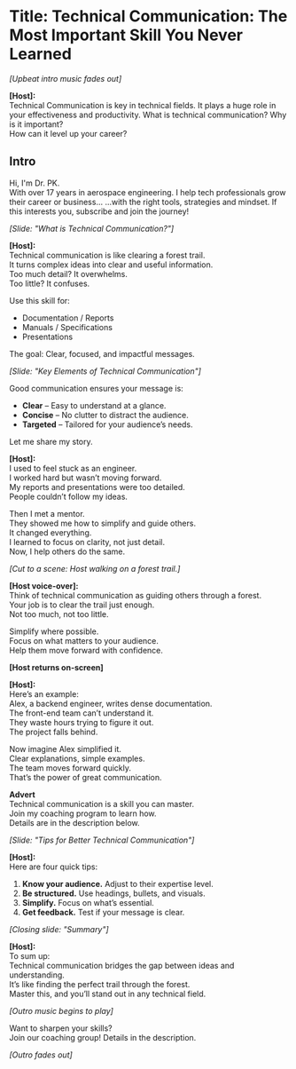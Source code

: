 # **Title: Technical Communication: The Most Important Skill You Never Learned**  

*[Upbeat intro music fades out]*  

**[Host]:**  
Technical Communication is key in technical fields.
It plays a huge role in your effectiveness and productivity.
What is technical communication? Why is it important?  
How can it level up your career?  

## Intro  
Hi, I'm Dr. PK.  
With over 17 years in aerospace engineering.
I help tech professionals grow their career or business...
...with the right tools, strategies and mindset.
If this interests you, subscribe and join the journey!

*[Slide: "What is Technical Communication?"]*  

**[Host]:**  
Technical communication is like clearing a forest trail.  
It turns complex ideas into clear and useful information.  
Too much detail? It overwhelms.  
Too little? It confuses.  

Use this skill for:  
- Documentation / Reports
- Manuals / Specifications  
- Presentations  

The goal: Clear, focused, and impactful messages.  

*[Slide: "Key Elements of Technical Communication"]*  

Good communication ensures your message is:  
- **Clear** – Easy to understand at a glance.  
- **Concise** – No clutter to distract the audience.  
- **Targeted** – Tailored for your audience’s needs.  

Let me share my story.  

**[Host]:**  
I used to feel stuck as an engineer.  
I worked hard but wasn’t moving forward.  
My reports and presentations were too detailed.  
People couldn’t follow my ideas.  

Then I met a mentor.  
They showed me how to simplify and guide others.  
It changed everything.  
I learned to focus on clarity, not just detail.  
Now, I help others do the same.  

*[Cut to a scene: Host walking on a forest trail.]*  

**[Host voice-over]:**  
Think of technical communication as guiding others through a forest.  
Your job is to clear the trail just enough.  
Not too much, not too little.  

Simplify where possible.  
Focus on what matters to your audience.  
Help them move forward with confidence.  

**[Host returns on-screen]**  

**[Host]:**  
Here’s an example:  
Alex, a backend engineer, writes dense documentation.  
The front-end team can’t understand it.  
They waste hours trying to figure it out.  
The project falls behind.  

Now imagine Alex simplified it.  
Clear explanations, simple examples.  
The team moves forward quickly.  
That’s the power of great communication.  

**Advert**  
Technical communication is a skill you can master.  
Join my coaching program to learn how.  
Details are in the description below.  

*[Slide: "Tips for Better Technical Communication"]*  

**[Host]:**  
Here are four quick tips:  
1. **Know your audience.** Adjust to their expertise level.  
2. **Be structured.** Use headings, bullets, and visuals.  
3. **Simplify.** Focus on what’s essential.  
4. **Get feedback.** Test if your message is clear.  

*[Closing slide: "Summary"]*  

**[Host]:**  
To sum up:  
Technical communication bridges the gap between ideas and understanding.  
It’s like finding the perfect trail through the forest.  
Master this, and you’ll stand out in any technical field.  

*[Outro music begins to play]*  

Want to sharpen your skills?  
Join our coaching group! Details in the description.  

*[Outro fades out]*  
